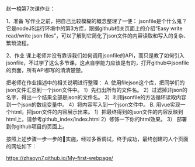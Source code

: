 赵一楠第7次课作业：

1、准备
写作业之前，把自己比较模糊的概念整理了一便：
jsonfile是个什么鬼？它是nodeJS运行环境中的第3方库，跟据github相关页面上的介绍“Easy write read/write json files”，可以了解到它简化了json文件的内容读取和写入的复杂、繁琐流程。

2、作业
课上老师并没有靠诉我们如何调用jsonfile的API，而只是教了如何引入jsonfile，不过学了这么多节课，这点自学能力应该是有的，打开github中jsonfile的页面，所有API都写的清清楚楚。

把老师在作业描述中的相关说明进行整理：
A. 使用filejson这个库，把同学们的json文件汇总到一个json文件中。
 1）先扫出所有的文件名。
 2）过滤掉非json的名字，得出一个结果全部是json的文件名。
 3）利用jsonfile的方法循环读取内容到一个json的数组变量中。
 4）将内容写入到一个json文件中。
B. 用vue实现一个html，把json文件的内容展示出来。
 1）把最终得到的json文件的内容反映到html上，请参考github_index/index.html
 2）修饰一下你的html效果。
 3） 部署到你github项目的页面上。

按照上述步骤一步一步的实施，经过多番调试，终于成功，最终创建的人个页面的网址如下：

https://zhaoyn7.github.io/My-first-webpage/